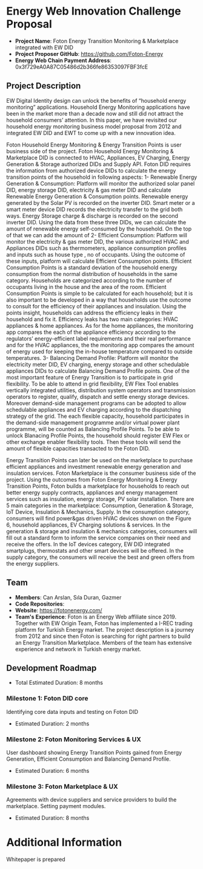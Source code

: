 # Energy Web Innovation Challenge Proposal
* **Project Name**: Foton Energy Transition Monitoring & Marketplace integrated with EW DID
* **Project Proposer GitHub**: https://github.com/Foton-Energy
* **Energy Web Chain Payment Address**: 0x3f729eA0A87C05486d2b366fe86353097FBF3fcE

## Project Description
EW Digital Identity design can unlock the benefits of “household energy monitoring” applications. Household Energy Monitoring applications have been in the market more than a decade now and still did not attract the household consumers’ attention. In this paper, we have revisited our household energy monitoring business model proposal from 2012 and integrated EW DID and EWT to come up with a new innovation idea.

Foton Household Energy Monitoring & Energy Transition Points is user business side of the project. Foton Household Energy Monitoring & Marketplace DID is connected to HVAC, Appliances, EV Charging, Energy Generation & Storage authorized DIDs and Supply API. Foton DID requires the information from authorized device DIDs to calculate the energy transition points of the household in following aspects:
1-	Renewable Energy Generation & Consumption: Platform will monitor the authorized solar panel DID, energy storage DID, electricity & gas meter DID and calculate Renewable Energy Generation & Consumption points. Renewable energy generated by the Solar PV is recorded on the inverter DID. Smart meter or a smart meter device DID records the electricity transfer to the grid both ways. Energy Storage charge & discharge is recorded on the second inverter DID. Using the data from these three DIDs, we can calculate the amount of renewable energy self-consumed by the household. On the top of that we can add the amount of 
2-	Efficient Consumption: Platform will monitor the electricity & gas meter DID, the various authorized HVAC and Appliances DIDs such as thermometers, appliance consumption profiles and inputs such as house type , no of occupants. Using the outcome of these inputs, platform will calculate Efficient Consumption points. Efficient Consumption Points is a standard deviation of the household energy consumption from the normal distribution of households in the same category. Households are categorized according to the number of occupants living in the house and the area of the room. Efficient Consumption Points is simple to be calculated for each household; but it is also important to be developed in a way that households use the outcome to consult for the efficiency of their appliances and insulation. Using the points insight, households can address the efficiency leaks in their household and fix it. Efficiency leaks has two main categories: HVAC appliances & home appliances. As for the home appliances, the monitoring app compares the each of the appliance efficiency according to the regulators’ energy-efficient label requirements and their real performance and for the HVAC appliances, the the monitoring app compares the amount of energy used for keeping the in-house temperature compared to outside temperatures. 
3-	Balancing Demand Profile: Platform will monitor the electricity meter DID, EV charging, energy storage and other schedulable appliances DIDs to calculate Balancing Demand Profile points. One of the most important feature of Energy Transition is to participate in grid flexibility. To be able to attend in grid flexibility, EW Flex Tool enables vertically integrated utilities, distribution system operators and transmission operators to register, qualify, dispatch and settle energy storage devices. Moreover demand-side management programs can be adopted to allow schedulable appliances and EV charging according to the dispatching strategy of the grid. The each flexible capacity, household participates in the demand-side management programme and/or virtual power plant programme, will be counted as Balancing Profile Points. To be able to unlock Blanacing Profile Points, the household should register EW Flex or other exchange enabler flexibility tools. Then these tools will send the amount of flexible capacities transacted to the Foton DID.

Energy Transition Points can later be used on the marketplace to purchase efficient appliances and investment renewable energy generation and insulation services. Foton Marketplace is the consumer business side of the project. Using the outcomes from Foton Energy Monitoring & Energy Transition Points, Foton builds a marketplace for households to reach out better energy supply contracts, appliances and energy management services such as insulation, energy storage, PV solar installation. There are 5 main categories in the marketplace: Consumption, Generation & Storage, IoT Device, Insulation & Mechanics, Supply. In the consumption category, consumers will find power&gas driven HVAC devices shown on the Figure 6, household appliances, EV Charging solutions & services. In the generation & storage and insulation & mechanics categories, consumers will fill out a standard form to inform the service companies on their need and receive the offers. In the IoT devices category, EW DID integrated smartplugs, thermostats and other smart devices will be offered. In the supply category, the consumers will receive the best and green offers from the energy suppliers.

## Team
* **Members**: Can Arslan, Sıla Duran, Gazmer
* **Code Repositories**: 
* **Website**: https://fotonenergy.com/
* **Team's Experience**:
Foton is an Energy Web affiliate since 2019. Together with EW Origin Team, Foton has implemented a I-REC trading platform for Turkish Energy market. The project description is a journey from 2012 and since then Foton is searching for right partners to build an Energy Transition Marketplace. Members of the team has extensive experience and network in Turkish energy market. 

## Development Roadmap
* Total Estimated Duration: 8 months

### Milestone 1: Foton DID core
Identifying core data inputs and testing on Foton DID 
* Estimated Duration: 2 months

### Milestone 2: Foton Monitoring Services & UX
User dashboard showing Energy Transition Points gained from Energy Generation, Efficient Consumption and Balancing Demand Profile.
* Estimated Duration: 6 months

### Milestone 3: Foton Marketplace & UX
Agreements with device suppliers and service providers to build the marketplace.
Setting payment modules.
* Estimated Duration: 8 months

# Additional Information
Whitepaper is prepared
